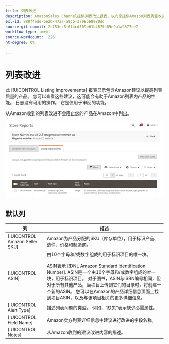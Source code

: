 ```yaml
---
title: 列表改进
description: AmazonSales Channel提供列表改进报表，以向您提供Amazon列表质量改进建议。
exl-id: 880f4ede-6e2b-4727-a8cb-3798568980dd
source-git-commit: 2c753ec5f6f4cd509e61b4875e09e9a1a2577ee7
workflow-type: tm+mt
source-wordcount: '226'
ht-degree: 0%

---
```


# 列表改进

此 [!UICONTROL Listing Improvements] 报表显示包含Amazon建议以提高列表质量的产品。 您可以查看这些建议，这可能会有助于Amazon列表内产品的性能。 日志没有可用的操作。 它是仅用于审阅的功能。

从Amazon收到的列表改进不会阻止您的产品在Amazon中列出。

![列表改进](assets/amazon-listing-improvements.png)

## 默认列

| 列 | 描述 |
|--- |--- |
| [!UICONTROL Amazon Seller SKU] | Amazon为产品分配的SKU（库存单位），用于标识产品、选件、价格和制造商。 |
| [!UICONTROL ASIN] | 由10个字母和/或数字组成的用于标识项目的唯一块。<br><br>ASIN表示 [!DNL Amazon Standard Identification Number]. ASIN是一个由10个字母和/或数字组成的唯一块，用于标识项目。 对于图书，ASIN与ISBN编号相同，但对于所有其他产品，当项目上传到它们的目录时，将创建一个新的ASIN。 您可以在Amazon的产品详细信息页面上找到项目ASIN，以及与该项目相关的更多详细信息。 |
| [!UICONTROL Alert Type] | 描述列表问题的类型。 例如，“缺失”表示缺少必需属性。 |
| [!UICONTROL Field Name] | Amazon卖方列表详细信息中建议进行改进的字段名称。 |
| [!UICONTROL Notes] | 从Amazon收到的建议改进内容的描述。 |
